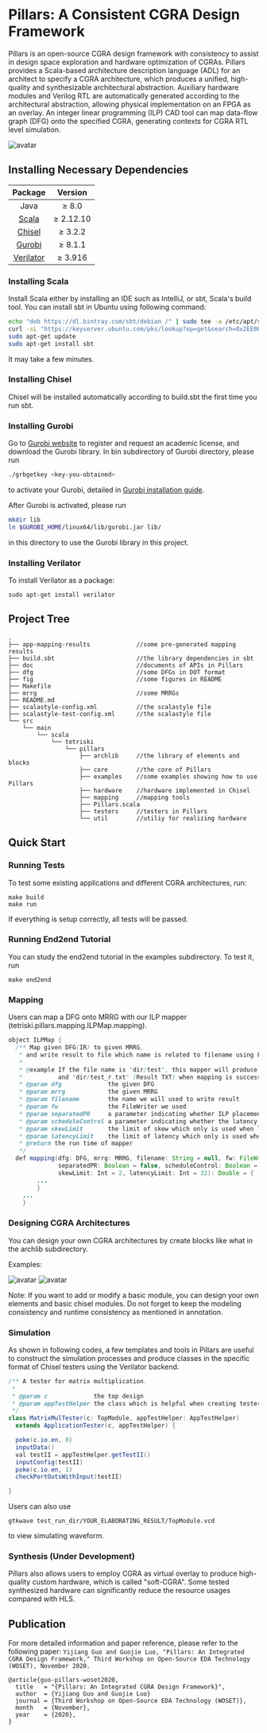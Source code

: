 Pillars: A Consistent CGRA Design Framework
=====================
Pillars is an open-source CGRA design framework with
consistency to assist in design space exploration and hardware
optimization of CGRAs. Pillars provides a Scala-based architecture
description language (ADL) for an architect to specify
a CGRA architecture, which produces a unified, high-quality
and synthesizable architectural abstraction. Auxiliary hardware
modules and Verilog RTL are automatically generated
according to the architectural abstraction, allowing physical
implementation on an FPGA as an overlay. An integer linear
programming (ILP) CAD tool can map data-flow graph (DFG)
onto the specified CGRA, generating contexts for CGRA RTL level
simulation.

![avatar](fig/overview.png)

## Installing Necessary Dependencies

|  Package  |  Version  |
|  :----: | :----: |
| Java  | ≥ 8.0 |
| [Scala](https://www.scala-lang.org/download/)  | ≥ 2.12.10 |
| [Chisel](https://github.com/freechipsproject/chisel3)  | ≥ 3.2.2 |
| [Gurobi](https://www.gurobi.com/)  | ≥ 8.1.1 |
| [Verilator](https://www.veripool.org/wiki/verilator)  | ≥ 3.916 |

### Installing Scala
Install Scala either by installing an IDE such as IntelliJ, or sbt, Scala's build tool.
You can install sbt in Ubuntu using following command:
 ```Bash
 echo "deb https://dl.bintray.com/sbt/debian /" | sudo tee -a /etc/apt/sources.list.d/sbt.list
 curl -sL "https://keyserver.ubuntu.com/pks/lookup?op=get&search=0x2EE0EA64E40A89B84B2DF73499E82A75642AC823" | sudo apt-key add
 sudo apt-get update
 sudo apt-get install sbt
 ```

It may take a few minutes.

### Installing Chisel
Chisel will be installed automatically according to build.sbt the first time you run sbt.

### Installing Gurobi

Go to [Gurobi website](https://www.gurobi.com/) to register and request an academic license, and download the Gurobi library.
In bin subdirectory of Gurobi directory, please run 
```Bash
./grbgetkey <key-you-obtained>
``` 
to activate your Gurobi, detailed in [Gurobi installation guide](https://www.gurobi.com/documentation/9.0/quickstart_linux/software_installation_guid.html#section:Installation).

After Gurobi is activated, please run
```Bash
mkdir lib
ln $GUROBI_HOME/linux64/lib/gurobi.jar lib/
``` 
in this directory to use the Gurobi library in this project.

### Installing Verilator

To install Verilator as a package:
``` shell
sudo apt-get install verilator
``` 

## Project Tree

```
.
├── app-mapping-results             //some pre-generated mapping results
├── build.sbt                       //the library dependencies in sbt
├── doc                             //documents of APIs in Pillars
├── dfg                             //some DFGs in DOT format
├── fig                             //some figures in README
├── Makefile                        
├── mrrg                            //some MRRGs
├── README.md 
├── scalastyle-config.xml           //the scalastyle file
├── scalastyle-test-config.xml      //the scalastyle file
└── src
    └── main
        └── scala
            └── tetriski
                └── pillars
                    ├── archlib     //the library of elements and blocks
                    ├── core        //the core of Pillars
                    ├── examples    //some examples showing how to use Pillars
                    ├── hardware    //hardware implemented in Chisel
                    ├── mapping     //mapping tools
                    ├── Pillars.scala
                    ├── testers     //testers in Pillars
                    └── util        //utiliy for realizing hardware
```


## Quick Start

### Running Tests

To test some existing applications and different CGRA architectures, run:
``` shell
make build
make run
``` 


If everything is setup correctly, all tests will be passed.

### Running End2end Tutorial

You can study the end2end tutorial in the examples subdirectory.
To test it, run
``` shell
make end2end
``` 

### Mapping

Users can map a DFG onto MRRG with our ILP mapper (tetriski.pillars.mapping.ILPMap.mapping).

``` Java
object ILPMap {
  /** Map given DFG(IR) to given MRRG,
   * and write result to file which name is related to filename using FileWriter fw.
   *
   * @example If the file name is "dir/test", this mapper will produce "dir/test_i.txt" (Information TXT)
   *          and "dir/test_r.txt" (Result TXT) when mapping is successful.
   * @param dfg             the given DFG
   * @param mrrg            the given MRRG
   * @param filename        the name we will used to write result
   * @param fw              the FileWriter we used
   * @param separatedPR     a parameter indicating whether ILP placement and routing should be separated
   * @param scheduleControl a parameter indicating whether the latency and skew should be controlled and obtained in ILP
   * @param skewLimit       the limit of skew which only is used when latencyControl is ture
   * @param latencyLimit    the limit of latency which only is used when latencyControl is ture
   * @return the run time of mapper
   */
  def mapping(dfg: DFG, mrrg: MRRG, filename: String = null, fw: FileWriter = null,
              separatedPR: Boolean = false, scheduleControl: Boolean = false,
              skewLimit: Int = 2, latencyLimit: Int = 32): Double = {
        ...
        }
    ...
    }
``` 

### Designing CGRA Architectures

You can design your own CGRA architectures by create blocks like what in the archlib subdirectory.

Examples:

![avatar](fig/BlockImmediate.jpg)
![avatar](fig/BlockMesh.jpg)

Note: If you want to add or modify a basic module, you can design your own elements and basic chisel modules.
Do not forget to keep the modeling consistency and runtime consistency as mentioned in annotation.


### Simulation

As shown in following codes,
a few templates and tools in Pillars are useful to construct the simulation processes 
and produce classes in the specific format of Chisel testers using the Verilator backend.

``` Java
/** A tester for matrix multiplication.
 *
 * @param c             the top design
 * @param appTestHelper the class which is helpful when creating testers
 */
class MatrixMulTester(c: TopModule, appTestHelper: AppTestHelper)
  extends ApplicationTester(c, appTestHelper) {

  poke(c.io.en, 0)
  inputData()
  val testII = appTestHelper.getTestII()
  inputConfig(testII)
  poke(c.io.en, 1)
  checkPortOutsWithInput(testII)

}
``` 

Users can also use
 ``` shell
 gtkwave test_run_dir/YOUR_ELABORATING_RESULT/TopModule.vcd
 ``` 
 to view simulating waveform.
 
### Synthesis (Under Development)
 
 Pillars also allows users to employ CGRA as virtual overlay 
 to produce high-quality custom hardware, which is called "soft-CGRA".
 Some tested synthesized hardware can significantly
  reduce the resource usages compared with HLS. 
  
## Publication

For more detailed information and paper reference, please refer to the following paper:
`Yijiang Guo and Guojie Luo, "Pillars: An Integrated CGRA Design Framework," Third Workshop on Open-Source EDA Technology (WOSET), November 2020.`
```
@article{guo-pillars-woset2020,
  title   = "{Pillars: An Integrated CGRA Design Framework}",
  author  = {Yijiang Guo and Guojie Luo}
  journal = {Third Workshop on Open-Source EDA Technology (WOSET)},
  month   = {November},
  year    = {2020},
} 
```
